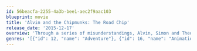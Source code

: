 ```yaml
---
id: 56beacfa-2255-4a3b-bee1-aec2f9aac103
blueprint: movie
title: 'Alvin and the Chipmunks: The Road Chip'
release_date: '2015-12-17'
overview: 'Through a series of misunderstandings, Alvin, Simon and Theodore come to believe that Dave is going to propose to his new girlfriend in New York City - and dump them. They have three days to get to him and stop the proposal.'
genres: '[{"id": 12, "name": "Adventure"}, {"id": 16, "name": "Animation"}, {"id": 35, "name": "Comedy"}, {"id": 10751, "name": "Family"}]'
---
```


